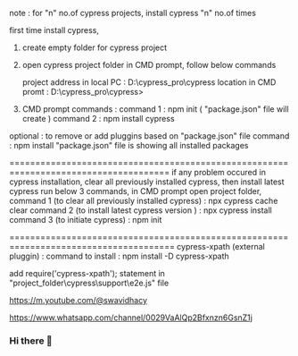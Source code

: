 
note : for "n" no.of cypress projects, install cypress "n" no.of times

first time install cypress,

1) create empty folder for cypress project
2) open cypress project folder in CMD prompt, follow below commands
    
    project address in local PC   :   D:\cypress_pro\cypress
    location in  CMD  promt        :  D:\cypress_pro\cypress>

3) CMD prompt commands :
command 1 : npm init  ( "package.json"  file will create )
command 2 : npm install cypress  

optional  : to remove or add pluggins based on "package.json" file
command   :  npm install 
"package.json"  file is showing all installed packages

=====================================================================================
if any problem occured in cypress installation,
clear all previously installed cypress, then install latest cypress
run below 3 commands,
in CMD prompt open project folder,
command 1 (to clear all previously installed cypress)  :  npx cypress cache clear
command 2  (to install latest cypress version ) :  npx cypress install
command 3 (to initiate cypress)      :     npm init

======================================================================================
cypress-xpath  (external pluggin)   :
command to install   :  npm install -D cypress-xpath

add      require('cypress-xpath');      statement in       "project_folder\cypress\support\e2e.js"     file


https://m.youtube.com/@swavidhacy


https://www.whatsapp.com/channel/0029VaAlQp2Bfxnzn6GsnZ1j

### Hi there 👋

<!--
**haricypress/haricypress** is a ✨ _special_ ✨ repository because its `README.md` (this file) appears on your GitHub profile.

Here are some ideas to get you started:

- 🔭 I’m currently working on ...
- 🌱 I’m currently learning ...
- 👯 I’m looking to collaborate on ...
- 🤔 I’m looking for help with ...
- 💬 Ask me about ...
- 📫 How to reach me: ...
- 😄 Pronouns: ...
- ⚡ Fun fact: ...
-->
